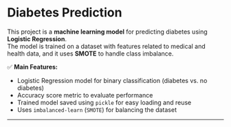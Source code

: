 # Diabetes Prediction

This project is a **machine learning model** for predicting diabetes using **Logistic Regression**.  
The model is trained on a dataset with features related to medical and health data, and it uses **SMOTE** to handle class imbalance.  

✅ **Main Features:**
- Logistic Regression model for binary classification (diabetes vs. no diabetes)
- Accuracy score metric to evaluate performance
- Trained model saved using `pickle` for easy loading and reuse
- Uses `imbalanced-learn` (`SMOTE`) for balancing the dataset

---

